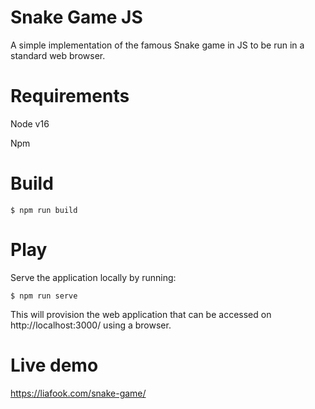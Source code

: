 # Snake Game JS
A simple implementation of the famous Snake game in JS to be run in a standard web browser.

# Requirements
Node v16

Npm

# Build
```$ npm run build```

# Play
Serve the application locally by running:

```$ npm run serve```

This will provision the web application that can be accessed on http://localhost:3000/ using a browser.

# Live demo
https://liafook.com/snake-game/

